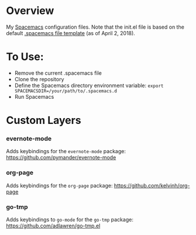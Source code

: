 # Overview

My [Spacemacs](https://github.com/syl20bnr/spacemacs) configuration files. Note that the init.el file is based on the default [.spacemacs file template](https://github.com/syl20bnr/spacemacs/blob/master/core/templates/.spacemacs.template) (as of April 2, 2018).

# To Use:

- Remove the current .spacemacs file
- Clone the repository
- Define the Spacemacs directory environment variable: `export SPACEMACSDIR=/your/path/to/.spacemacs.d`
- Run Spacemacs

# Custom Layers

### evernote-mode

Adds keybindings for the `evernote-mode` package: https://github.com/pymander/evernote-mode

### org-page

Adds keybindings for the `org-page` package: https://github.com/kelvinh/org-page

### go-tmp

Adds keybindings to `go-mode` for the `go-tmp` package: https://github.com/adlawren/go-tmp.el
